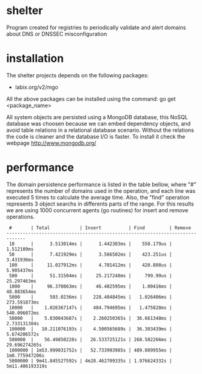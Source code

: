shelter
=======

Program created for registries to periodically validate and alert domains about DNS or
DNSSEC misconfiguration

installation
============

The shelter projects depends on the following packages:
* labix.org/v2/mgo

All the above packages can be installed using the command:
  go get <package_name>

All system objects are persisted using a MongoDB database, this NoSQL database was choosen
because we can embed dependency objects, and avoid table relations in a relational
database scenario. Without the relations the code is cleaner and the database I/O is
faster. To install it check the webpage http://www.mongodb.org/

performance
===========

The domain persistence performance is listed in the table bellow, where "#" represents the
number of domains used in the operation, and each line was executed 5 times to calculate
the average time. Also, the "find" operation represents 3 object searchs in differents
parts of the range. For this results we are using 1000 concurrent agents (go routines) for
insert and remove operations.

```
 #       | Total           | Insert          | Find         | Remove
-----------------------------------------------------------------------------
 10      |      3.513014ms |      1.442383ms |    558.179us |      1.512109ms 
 50      |      7.421929ms |      3.566502ms |    423.251us |      3.431936ms 
 100     |     11.027912ms |      4.701412ms |    420.808us |      5.905437ms 
 500     |      51.31504ms |     25.217248ms |     799.99us |     25.297463ms
 1000    |     96.370863ms |     46.482595ms |    1.00416ms |     48.883654ms
 5000    |      503.0236ms |    228.404845ms |   1.026406ms |    273.591873ms
 10000   |    1.026367147s |    484.794695ms |   1.475828ms |    540.096072ms
 50000   |    5.030043687s |    2.260250365s |  36.661348ms |    2.733131384s
 100000  |   10.211076193s |    4.500565689s |  36.303439ms |    5.674206572s
 500000  |    56.49850228s |   26.533725121s | 268.502266ms |   29.696274265s
 1000000 | 1m53.999031752s |   52.733993985s | 489.089955ms |  1m0.775947206s
 5000000 | 9m41.845527592s | 4m28.462709335s | 1.976624332s | 5m11.406193319s
```
